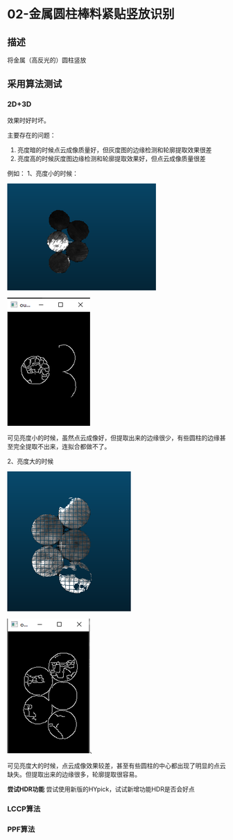 # 02-金属圆柱棒料紧贴竖放识别

## 描述

将金属（高反光的）圆柱竖放

## 采用算法测试

### 2D+3D

效果时好时坏。

主要存在的问题：
1. 亮度暗的时候点云成像质量好，但灰度图的边缘检测和轮廓提取效果很差
2. 亮度高的时候灰度图边缘检测和轮廓提取效果好，但点云成像质量很差

例如：
1、亮度小的时候：

![亮度小的时候生成的点云](asset/dark06-pcd.png)

![](asset/dark0601.png)

可见亮度小的时候，虽然点云成像好，但提取出来的边缘很少，有些圆柱的边缘甚至完全提取不出来，连拟合都做不了。

2、亮度大的时候

![](asset/light02-pcd.png)

![](asset/light02-canny.png)、

可见亮度大的时候，点云成像效果较差，甚至有些圆柱的中心都出现了明显的点云缺失。但提取出来的边缘很多，轮廓提取很容易。

**尝试HDR功能**
尝试使用新版的HYpick，试试新增功能HDR是否会好点

### LCCP算法

### PPF算法
